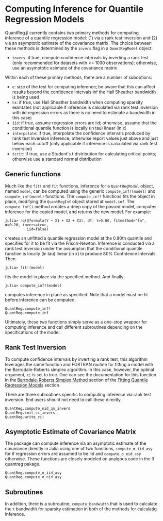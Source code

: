 # Computing Inference for Quantile Regression Models

QuantReg.jl currently contains two primary methods for computing inference of a quantile
regression model: (1) via a rank test inversion and (2) via an asymptotic estimate of the
covariance matrix. The choice between these methods is determined by the `invers` flag in
a `QuantRegModel` object:
- `invers`: if true, compute confidence intervals by inverting a rank test (only recommended
    for datasets with <= 1000 observations); otherwise, use an asymptotic esimtate of the
    covariance matrix

Within each of these primary methods, there are a number of suboptions:
- `α`: size of the test for computing inference; be aware that this can affect results
    beyond the confidence intervals inf the Hall Sheather bandwidth is being used
- `hs`: if true, use Hall Sheather bandwidth when computing sparsity esimtates (not
    applicable if inference is calculated via rank test inversion with iid regression
    errors as there is no need to estimate a bandwidth in this case)
- `iid`:  if true, assume regression errors are iid; otherwise, assume that the conditional
    quantile function is locally (in tau) linear (in x)
- `interpolate`: if true, interpolate the confidence intervals produced by rank test
    inversion inference; otherwise report values just above and just below each cutoff (only
    applicable if inference is calculated via rank test inversion)
- `tcrit`: if true, use a Student's t distribution for calculating critical points; 
    otherwise use a standard normal distribution

## Generic functions

Much like the `fit!` and `fit` functions, inference for a `QuantRegModel` object, named
`model`, can be computed using the generic `compute_inf!(model)` and `compute_inf(model)` 
functions. The `compute_inf!` functions fits the object in place, modifying the
`QuantRegInf` object stored at `model.inf`. The `compute_inf()` method creates a deep copy
of the passed model, computes inference for the copied model, and returns the new model.
For example:

```
julia> rq(@formula(Y ~ X1 + X2 + X3), df; τ=0.80, fitmethod="fn", α=0.20, invers=true,
          iid=false)
```

creates an unfitted a quantile regression model at the 0.80th quantile and specifies for it
to be fit via the Frisch-Newton. Inference is conducted via a rank test inversion under
the assumpton that the conditional quantile function is locally (in tau) linear (in x) to
produce 80% Confidence Intervals. Then:

```
julia> fit!(model)
```

fits the model in place via the specified method. And finally:

```
julia> compute_inf!(model)
```

computes inference in place as specified. Note that a model *must* be fit before inference
can be computed.

```@docs
QuantReg.compute_inf!
QuantReg.compute_inf
```

Ultimately, these two functions simply serve as a one-stop wrapper for computing inference
and call different subroutines depending on the specifications of the model.

## Rank Test Inversion

To compute confidence intervals by inverting a rank test, this algorithm leverages the same
function and FORTRAN routine for fitting a model with the Barrodale-Roberts simplex 
algorithm. In this case, however, the optinal argument, `ci` is set to true. One can see the
documentation for this function in the [Barrodale-Roberts Simplex Method](@ref) section 
of the [Fitting Quantile Regression Models](@ref) section.

There are three subroutines specific to computing inference via rank test inversion. End
users should not need to call these directly.

```@docs
QuantReg.compute_nid_qn_invers
QuantReg.init_ci_invers
QuantReg.write_ci!
```

## Asymptotic Estimate of Covariance Matrix

The package can compute inference via an asymptotic estimate of the covariance directly in
Julia using one of two functions, `compute_σ_iid_asy` for if regression errors are assumed
to be iid and `compute_σ_nid_asy` otherwise. These functions are closely modeled on analgous 
code in the R quantreg pakage.

```@docs
QuantReg.compute_σ_iid_asy
QuantReg.compute_σ_nid_asy
```

## Subroutines

In addition, there is a subroutine, `compute_bandwidth` that is used to calculate the τ
bandwidth for sparsity estimation in both of the methods for calculatig inference.